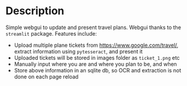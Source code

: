 # Description
Simple webgui to update and present travel plans. Webgui thanks to the `streamlit` package. Features include:

* Upload multiple plane tickets from https://www.google.com/travel/, extract information using `pytesseract`, and present it
* Uploaded tickets will be stored in images folder as `ticket_1.png` etc
* Manually input where you are and where you plan to be, and when
* Store above information in an sqlite db, so OCR and extraction is not done on each page reload

